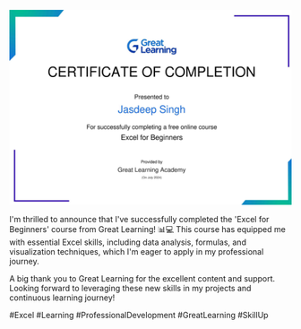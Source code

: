 ![Excel for Beginners](https://github.com/codebyjsa/my_portfolio/blob/main/Screenshot%202024-07-24%20204632.png?raw=true)

I'm thrilled to announce that I've successfully completed the 'Excel for Beginners' course from Great Learning! 📊💻 This course has equipped me with essential Excel skills, including data analysis, formulas, and visualization techniques, which I'm eager to apply in my professional journey.

A big thank you to Great Learning for the excellent content and support. Looking forward to leveraging these new skills in my projects and continuous learning journey!

#Excel #Learning #ProfessionalDevelopment #GreatLearning #SkillUp
